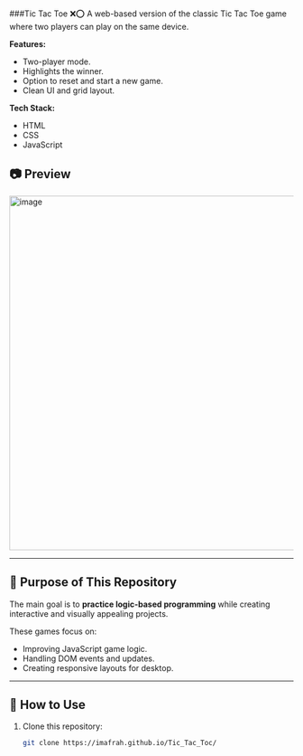 ###Tic Tac Toe ❌⭕
A web-based version of the classic Tic Tac Toe game where two players can play on the same device.

**Features:**
- Two-player mode.
- Highlights the winner.
- Option to reset and start a new game.
- Clean UI and grid layout.

**Tech Stack:**
- HTML
- CSS
- JavaScript

## 📷 Preview
<img width="1363" height="627" alt="image" src="https://github.com/user-attachments/assets/4b5ac370-3d69-4c4d-b386-d36a50e45478" />


---

## 🚀 Purpose of This Repository
The main goal is to **practice logic-based programming** while creating interactive and visually appealing projects.

These games focus on:
- Improving JavaScript game logic.
- Handling DOM events and updates.
- Creating responsive layouts for desktop.

---

## 📜 How to Use

1. Clone this repository:
   ```bash
   git clone https://imafrah.github.io/Tic_Tac_Toc/
